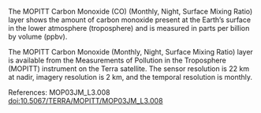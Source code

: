 The MOPITT Carbon Monoxide (CO) (Monthly, Night, Surface Mixing Ratio) layer shows the amount of carbon monoxide present at the Earth’s surface in the lower atmosphere (troposphere) and is measured in parts per billion by volume (ppbv).

The MOPITT Carbon Monoxide (Monthly, Night, Surface Mixing Ratio) layer is available from the Measurements of Pollution in the Troposphere (MOPITT) instrument on the Terra satellite. The sensor resolution is 22 km at nadir, imagery resolution is 2 km, and the temporal resolution is monthly.

References: MOP03JM_L3.008 [doi:10.5067/TERRA/MOPITT/MOP03JM_L3.008](https://doi.org/10.5067/TERRA/MOPITT/MOP03JM_L3.008)